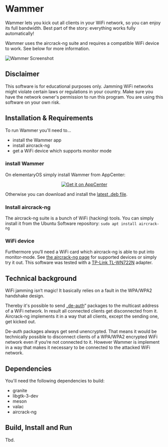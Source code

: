 # Wammer

Wammer lets you kick out all clients in your WiFi network, so you can enjoy its full bandwidth. Best part of the story: everything works fully automatically!

Wammer uses the aircrack-ng suite and requires a compatible WiFi device to work. See below for more information.

![Wammer Screenshot](https://raw.github.com/ronnydo/wammer/master/data/screenshot_active.png)

## Disclaimer
This software is for educational purposes only. Jamming WiFi networks might violate certain laws or regulations in your country. Make sure you have the network owner's permission to run this program. You are using this software on your own risk.

## Installation & Requirements
To run Wammer you'll need to...

   * install the Wammer app 
   * install aircrack-ng
   * get a WiFi device which supports monitor mode

### install Wammer
On elementaryOS simply install Wammer from AppCenter:
<p align="center">
  <a href="https://appcenter.elementary.io/com.github.ronnydo.wammer">
    <img src="https://appcenter.elementary.io/badge.svg" alt="Get it on AppCenter">
  </a>
</p>

Otherwise you can download and install the [latest .deb file](https://www.github.com/ronnydo/wammer/releases/latest).

### Install aircrack-ng
The aircrack-ng suite is a bunch of WiFi (hacking) tools. You can simply install it from the Ubuntu Software repository:
    ```sudo apt install aircrack-ng```

### WiFi device
Furthermore you‘ll need a WiFi card which aircrack-ng is able to put into monitor-mode. See [the aircrack-ng page](https://www.aircrack-ng.org/doku.php?id=compatibility_drivers) for supported devices or simply try it out.
This software was tested with a [TP-Link TL-WN722N](https://www.amazon.de/TP-Link-TL-WN722N-High-Gain-Antenne-WLAN-Empfang-unterst%C3%BCtzt/dp/B002SZEOLG/ref=sr_1_5?ie=UTF8&qid=1524723875&sr=8-5&keywords=tp+link+wifi+adapter) adapter. 

## Technical background 
WiFi jamming isn‘t magic! It basically relies on a fault in the WPA/WPA2 handshake design. 

Thereby it's possible to send „[de-auth](https://en.wikipedia.org/wiki/Wi-Fi_deauthentication_attack)“ packages to the multicast address of a WiFi network. In result all connected clients get disconnected from it. Aircrack-ng implements it in a way that all clients, except the sending one, get kicked out.

De-auth packages always get send unencrypted. That means it would be technically possible to disconnect clients of a WPA/WPA2 encrypted WiFi network even if you‘re not connected to it. However Wammer is implement in a way that makes it necessary to be connected to the attacked WiFi network.

## Dependencies
You'll need the following dependencies to build:
* granite
* libgtk-3-dev
* meson
* valac
* aircrack-ng

## Build, Install and Run
Tbd.
